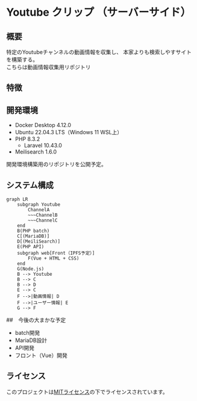 # Youtube クリップ （サーバーサイド）

## 概要

特定のYoutubeチャンネルの動画情報を収集し、
本家よりも検索しやすサイトを構築する。  
こちらは動画情報収集用リポジトリ

## 特徴


## 開発環境
- Docker Desktop 4.12.0
- Ubuntu 22.04.3 LTS（Windows 11 WSL上）
- PHP 8.3.2
    - Laravel 10.43.0
- Meilisearch 1.6.0

開発環境構築用のリポジトリを公開予定。


## システム構成  

```mermaid
graph LR
    subgraph Youtube
        ChannelA
        ~~~ChannelB
        ~~~ChannelC
    end
    B(PHP batch)
    C[(MariaDB)]
    D[(MeiliSearch)]
    E(PHP API)
    subgraph web[Front（IPFS予定）]
        F(Vue + HTML + CSS)
    end
    G(Node.js)
    B --> Youtube
    B --> C
    B --> D
    E --> C
    F -->|動画情報| D
    F -->|ユーザー情報| E
    G --> F
```

##　今後の大まかな予定
- batch開発
- MariaDB設計
- API開発
- フロント（Vue）開発

## ライセンス

このプロジェクトは[MITライセンス](LICENSE)の下でライセンスされています。

